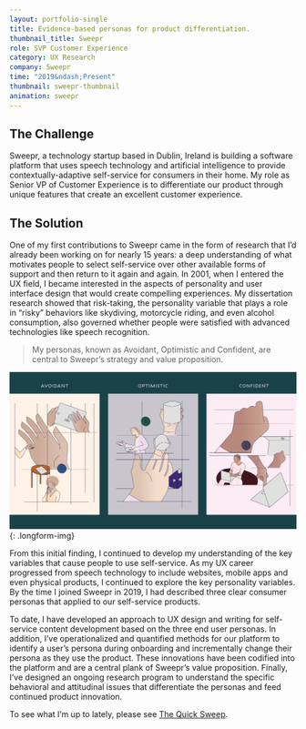 ```yaml
---
layout: portfolio-single
title: Evidence-based personas for product differentiation.
thumbnail_title: Sweepr
role: SVP Customer Experience
category: UX Research
company: Sweepr
time: "2019&ndash;Present"
thumbnail: sweepr-thumbnail
animation: sweepr
---
```


## The Challenge

Sweepr, a technology startup based in Dublin, Ireland is building a software platform that uses speech technology and artificial intelligence to provide contextually-adaptive self-service for consumers in their home. My role as Senior VP of Customer Experience is to differentiate our product through unique features that create an excellent customer experience.

## The Solution

One of my first contributions to Sweepr came in the form of research that I’d already been working on for nearly 15 years: a deep understanding of what motivates people to select self-service over other available forms of support and then return to it again and again. In 2001, when I entered the UX field, I became interested in the aspects of personality and user interface design that would create compelling experiences. My dissertation research showed that risk-taking, the personality variable that plays a role in “risky” behaviors like skydiving, motorcycle riding, and even alcohol consumption, also governed whether people were satisfied with advanced technologies like speech recognition.

> My personas, known as Avoidant, Optimistic and Confident, are central to Sweepr’s strategy and value proposition.

![Sweepr Personas](/images/sweepr-personas.svg "The 3 personas")
{: .longform-img}

From this initial finding, I continued to develop my understanding of the key variables that cause people to use self-service. As my UX career progressed from speech technology to include websites, mobile apps and even physical products, I continued to explore the key personality variables. By the time I joined Sweepr in 2019, I had described three clear consumer personas that applied to our self-service products.

To date, I have developed an approach to UX design and writing for self-service content development based on the three end user personas. In addition, I’ve operationalized and quantified methods for our platform to identify a user’s persona during onboarding and incrementally change their persona as they use the product. These innovations have been codified into the platform and are a central plank of Sweepr’s value proposition. Finally, I’ve designed an ongoing research program to understand the specific behavioral and attitudinal issues that differentiate the personas and feed continued product innovation.



To see what I’m up to lately, please see [The Quick Sweep](https://sweepr.com/blog).